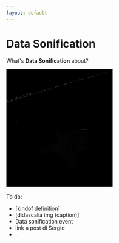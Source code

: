```yaml
---
layout: default
---
```


# Data Sonification

What's **Data Sonification** about?


<img src="../assets/gif/gigio.gif" alt="gigio" />

<!-- <iframe src="./assets/img/flowers.html"
    sandbox="allow-same-origin allow-scripts"
    width="100%"
    height="500"
    scrolling="no"
    seamless="seamless"
    frameborder="0">
</iframe> -->

To do:

- [kindof definition]
- [didascalia img (caption)]
- Data sonification event
- link a post di Sergio
- ...